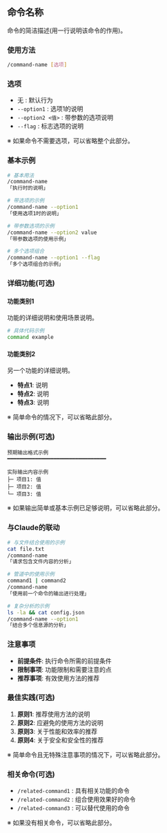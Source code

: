 ## 命令名称

命令的简洁描述(用一行说明该命令的作用)。

<!--
使用模板的注意事项：
- 必需部分：标题、描述、使用方法、基本示例、与Claude的联动、注意事项
- 可选部分：选项、详细功能、输出示例、最佳实践、相关命令
- 根据命令的复杂程度，只使用必要的部分
-->

### 使用方法

```bash
/command-name [选项]
```

### 选项

- 无 : 默认行为
- `--option1` : 选项1的说明
- `--option2 <值>` : 带参数的选项说明
- `--flag` : 标志选项的说明

※ 如果命令不需要选项，可以省略整个此部分。

### 基本示例

```bash
# 基本用法
/command-name
「执行时的说明」

# 带选项的示例
/command-name --option1
「使用选项1时的说明」

# 带参数选项的示例
/command-name --option2 value
「带参数选项的使用示例」

# 多个选项组合
/command-name --option1 --flag
「多个选项组合的示例」
```

### 详细功能(可选)

#### 功能类别1

功能的详细说明和使用场景说明。

```bash
# 具体代码示例
command example
```

#### 功能类别2

另一个功能的详细说明。

- **特点1**: 说明
- **特点2**: 说明
- **特点3**: 说明

※ 简单命令的情况下，可以省略此部分。

### 输出示例(可选)

```text
预期输出格式示例
━━━━━━━━━━━━━━━━━━━━━━━━━━━━━━━━

实际输出内容示例
├─ 项目1: 值
├─ 项目2: 值
└─ 项目3: 值
```

※ 如果输出简单或基本示例已足够说明，可以省略此部分。

### 与Claude的联动

```bash
# 与文件结合使用的示例
cat file.txt
/command-name
「请求包含文件内容的分析」

# 管道中的使用示例
command1 | command2
/command-name
「使用前一个命令的输出进行处理」

# 复杂分析的示例
ls -la && cat config.json
/command-name --option1
「结合多个信息源的分析」
```

### 注意事项

- **前提条件**: 执行命令所需的前提条件
- **限制事项**: 功能限制和需要注意的点
- **推荐事项**: 有效使用方法的推荐

### 最佳实践(可选)

1. **原则1**: 推荐使用方法的说明
2. **原则2**: 应避免的使用方法的说明
3. **原则3**: 关于性能和效率的推荐
4. **原则4**: 关于安全和安全性的推荐

※ 简单命令且无特殊注意事项的情况下，可以省略此部分。

### 相关命令(可选)

- `/related-command1` : 具有相关功能的命令
- `/related-command2` : 组合使用效果好的命令
- `/related-command3` : 可以替代使用的命令

※ 如果没有相关命令，可以省略此部分。
